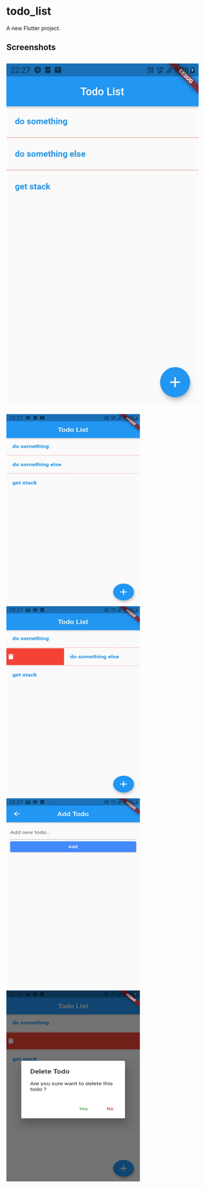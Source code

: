 # todo_list

A new Flutter project.

## Screenshots 

## ![Screenshots](./screenshot/ss1.jpeg )

<img src="./screenshot/ss1.jpeg" alt="screenshot" width="350" height='500'/>
<img src="./screenshot/ss2.jpeg" alt="screenshot" width="350" height='500'/>
<img src="./screenshot/ss3.jpeg" alt="screenshot" width="350" height='500'/>
<img src="./screenshot/ss4.jpeg" alt="screenshot" width="350" height='500'/>